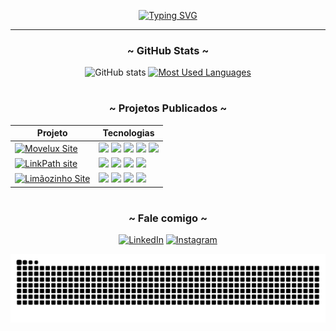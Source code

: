 <div align="center">
  
[![Typing SVG](https://readme-typing-svg.demolab.com?font=Fira+Code&size=40&pause=1000&color=16BDE4&width=500&height=100&lines=Boas+vindas!+%3C%2F%F0%9F%A4%99%3E)](https://git.io/typing-svg)

</div>

---

<div style="text-align: center;" align="center">
  <h3>~ GitHub Stats ~</h3>
  <img src="https://github-readme-stats-git-masterrstaa-rickstaa.vercel.app/api?username=renancassi&hide_title=true&show_icons=true&include_all_commits=false&count_private=true&line_height=25&hide=issues&bg_color=000&title_color=16BDE4FF&text_color=FFF&border_radius=3&border_color=16BDE4FF&icon_color=16BDE4FF&theme=jolly" alt="GitHub stats">

  <a href="https://github.com/renancassi/github-readme-stats">
    <img src="https://github-readme-stats-git-masterrstaa-rickstaa.vercel.app/api/top-langs/?username=renancassi&line_height=10&card_width=290&layout=compact&hide_title=false&count_private=true&langs_count=4&show_icons=true&title_color=16BDE4FF&hide=html,scss,less&bg_color=000&text_color=8B8B8B&border_radius=3&border_color=16BDE4FF&count_private=true" alt="Most Used Languages">
  </a>
</div>


#

<div align="center">
  <h3>~ Projetos Publicados ~</h3>
  
| Projeto                                         | Tecnologias    |
|-------------------------------------------------|----------------|
|<a href="https://movelux.vercel.app/" target="_blank"><img src="https://img.shields.io/badge/Movelux-000?style=for-the-badge&logo=vercel&logoColor=16BDE4&color=000" alt="Movelux Site" /></a>|<img src="https://img.shields.io/badge/Vercel-000?style=for-the-badge&logo=vercel&logoColor=white"/>  <img src="https://img.shields.io/badge/Next.js-000?style=for-the-badge&logo=next.js&logoColor=white" />  <img src="https://img.shields.io/badge/React-000?style=for-the-badge&logo=react&logoColor=61DAFB" />  <!--<br/>--><img src="https://img.shields.io/badge/TypeScript-000?style=for-the-badge&logo=typescript&logoColor=3178C6" /> <img src="https://img.shields.io/badge/Firebase-000?style=for-the-badge&logo=firebase&logoColor=FFC400"/>|
|<a href="https://renancassi.vercel.app/" target="_blank"><img src="https://img.shields.io/badge/LinkPath-000?style=for-the-badge&logo=vercel&logoColor=16BDE4&color=000" alt="LinkPath site" /></a>|<img src="https://img.shields.io/badge/Vercel-000?style=for-the-badge&logo=vercel&logoColor=white"/>  <img src="https://img.shields.io/badge/Next.js-000?style=for-the-badge&logo=next.js&logoColor=white" />  <img src="https://img.shields.io/badge/React-000?style=for-the-badge&logo=react&logoColor=61DAFB" />  <!--<br/>--><img src="https://img.shields.io/badge/TypeScript-000?style=for-the-badge&logo=typescript&logoColor=3178C6" />|
|<a href="https://limaozinho-ac.vercel.app/" target="_blank"><img src="https://img.shields.io/badge/Limãozinho-000?style=for-the-badge&logo=vercel&logoColor=16BDE4&color=000" alt="Limãozinho Site" /></a>|<img src="https://img.shields.io/badge/Vercel-000?style=for-the-badge&logo=vercel&logoColor=white"/>  <img src="https://img.shields.io/badge/Next.js-000?style=for-the-badge&logo=next.js&logoColor=white" />  <img src="https://img.shields.io/badge/React-000?style=for-the-badge&logo=react&logoColor=61DAFB" />  <!--<br/>--><img src="https://img.shields.io/badge/TypeScript-000?style=for-the-badge&logo=typescript&logoColor=3178C6" />|
  <p>
  </p>
</div>

#

<div align="center">
<h3 align="center">~ Fale comigo ~</h3>

[![LinkedIn](https://img.shields.io/badge/-LinkedIn-000?style=for-the-badge&logo=linkedin&logoColor=FF00F6&color:FFF)](https://www.linkedin.com/in/renan-victor-borges-cassi-dos-santos/)
[![Instagram](https://img.shields.io/badge/-Instagram-000?style=for-the-badge&logo=instagram&logoColor=FF00F6&color:FFF)](https://www.instagram.com/renanzera.png/)

<div align="center">


<picture align="center">
  <source media="(prefers-color-scheme: light)" srcset="https://raw.githubusercontent.com/renancassi/renancassi/output/github-contribution-grid-snake-dark.svg">
  <source media="(prefers-color-scheme: dark)" srcset="https://raw.githubusercontent.com/renancassi/renancassi/output/github-contribution-grid-snake-dark.svg">
  <img align="center" alt="github contribution grid snake animation" src="https://raw.githubusercontent.com/renancassi/renancassi/output/github-contribution-grid-snake.svg">
</picture>

